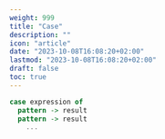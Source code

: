 ```yaml
---
weight: 999
title: "Case"
description: ""
icon: "article"
date: "2023-10-08T16:08:20+02:00"
lastmod: "2023-10-08T16:08:20+02:00"
draft: false
toc: true
---
```


```haskell
case expression of
  pattern -> result
  pattern -> result
    ...
```






